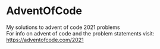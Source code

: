 # AdventOfCode
My solutions to advent of code 2021 problems <br>
For info on advent of code and the problem statements visit: https://adventofcode.com/2021
